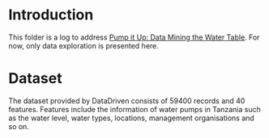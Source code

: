 # Introduction

This folder is a log to address [Pump it Up: Data Mining the Water Table](https://www.drivendata.org/competitions/7/pump-it-up-data-mining-the-water-table/). For now, only data exploration is presented here.

# Dataset

The dataset provided by DataDriven consists of 59400 records and 40 features. Features include the information of water pumps in Tanzania such as the water level, water types, locations, management organisations and so on.